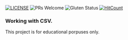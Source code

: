 [![LICENSE](https://img.shields.io/badge/license-MIT-blue.svg?style=flat-square)](https://github.com/belauzas/HTML5-website-template/blob/master/LICENSE.md)
![PRs Welcome](https://img.shields.io/badge/PRs-welcome-brightgreen.svg)
![Gluten Status](https://img.shields.io/badge/Gluten-Free-green.svg)
[![HitCount](http://hits.dwyl.com/hollowware/ProductCSV-oop.svg)](http://hits.dwyl.com/hollowware/ProductCSV-oop.svg)

### Working with CSV. 

This project is for educational porpuses only.

